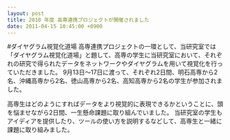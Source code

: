 ```yaml
---
layout: post
title: 2010 年度 高専連携プロジェクトが開催されました
date: 2011-04-15 10:45:00 +0900
---
```


#ダイヤグラム視覚化道場
高専連携プロジェクトの一環として、当研究室では「ダイヤグラム視覚化道場」と題して、高専の学生に当研究室において、それぞれの研究で得られたデータをネットワークやダイヤグラムを用いて視覚化を行っていただきました。
9月13日〜17日に渡って、それぞれ2日間、明石高専から2名、沖縄高専から2名、徳山高専から2名、高知高専から2名の学生が参加されました。

高専生はどのようにすればデータをより視覚的に表現できるかということに、頭を悩ませながら2日間、一生懸命課題に取り組んでいました。
当研究室の学生もアイディアを提供したり、ツールの使い方を説明するなどして、高専生と一緒に課題に取り組みました。